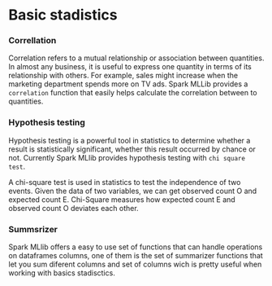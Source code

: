 # Basic stadistics

### Correllation
Correlation refers to a mutual relationship or association between quantities. In almost any business, it is useful to express one quantity in terms of its relationship with others. For example, sales might increase when the marketing department spends more on TV ads. Spark MLLib provides a `correlation` function that easily helps calculate the correlation between to quantities.

### Hypothesis testing
Hypothesis testing is a powerful tool in statistics to determine whether a result is statistically significant, whether this result occurred by chance or not. Currently Spark MLlib provides hypothesis testing with `chi square test`.

A chi-square test is used in statistics to test the independence of two events. Given the data of two variables, we can get observed count O and expected count E. Chi-Square measures how expected count E and observed count O deviates each other.

### Summsrizer

Spark MLlib offers a easy to use set of functions that can handle operations on dataframes columns, one of them is the set of summarizer functions that let you sum diferent columns and set of columns wich is pretty useful when working with basics stadisctics.   